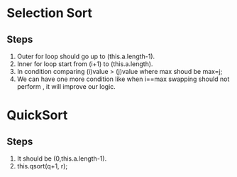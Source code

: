 

Selection Sort
==============

## Steps

1. Outer for loop should go up to (this.a.length-1). 
2. Inner for loop start from (i+1) to (this.a.length).
3. In condition comparing (i)value > (j)value where max shoud be max=j;
4. We can have one more condition like when i==max swapping should not perform , it will improve our logic.



QuickSort
=========

## Steps

1. It should be (0,this.a.length-1).
2. this.qsort(q+1, r);


